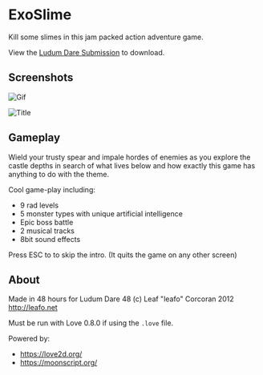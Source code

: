 
# ExoSlime

Kill some slimes in this jam packed action adventure game. 

View the [Ludum Dare Submission](http://www.ludumdare.com/compo/ludum-dare-24/?action=preview&uid=4321) to download.

## Screenshots

![Gif](http://leafo.net/dump/exo2.gif)

![Title](https://raw.github.com/leafo/ludum-dare-24/master/img/title.png)

## Gameplay

Wield your trusty spear and impale hordes of enemies as you explore the castle depths in search of what lives below and how exactly this game has anything to do with the theme. 

Cool game-play including: 

* 9 rad levels 
* 5 monster types with unique artificial intelligence 
* Epic boss battle 
* 2 musical tracks 
* 8bit sound effects

Press ESC to to skip the intro. (It quits the game on any other screen) 

## About

Made in 48 hours for Ludum Dare 48
(c) Leaf "leafo" Corcoran 2012 <http://leafo.net>

Must be run with Love 0.8.0 if using the `.love` file.

Powered by:

 * <https://love2d.org/>
 * <https://moonscript.org/>
